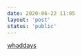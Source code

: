 ```yaml
---
date: 2020-06-22 11:05
layout: 'post'
status: 'public'
---
```


[whaddays](https://github.com/behalcyon/cited_readings/raw/master/readings/whaddaya%2Bsay.Nina.Weinstein.pdf)
[]()
